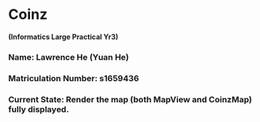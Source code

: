 # Coinz
#### (Informatics Large Practical Yr3)
### Name: Lawrence He (Yuan He)
### Matriculation Number: s1659436

### Current State: Render the map (both MapView and CoinzMap) fully displayed.
